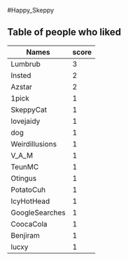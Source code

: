#Happy_Skeppy
## Table of people who liked
Names | score
--- | ---
Lumbrub | 3
Insted | 2
Azstar | 2
1pick | 1
SkeppyCat | 1
lovejaidy | 1
dog | 1
Weirdillusions | 1
V_A_M | 1
TeunMC | 1
Otingus | 1
PotatoCuh | 1
IcyHotHead | 1
GoogleSearches | 1
CoocaCola | 1
Benjiram | 1
lucxy | 1
